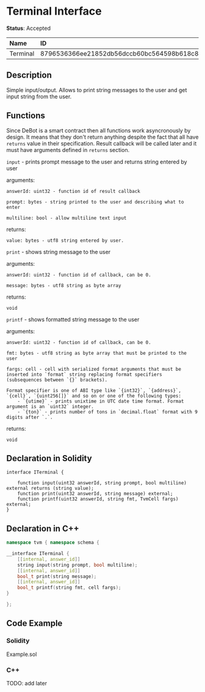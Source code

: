 # Terminal Interface

**Status**: Accepted

| Name      | ID                                                                |
| :-------- | :---------------------------------------------------------------- |
| Terminal  | 8796536366ee21852db56dccb60bc564598b618c865fc50c8b1ab740bba128e3  |


## Description

Simple input/output. Allows to print string messages to the user and get input string from the user.

## Functions

Since DeBot is a smart contract then all functions work asyncronously by design. It means that they don't return anything despite the fact that all have `returns` value in their specification. Result callback will be called later and it must have arguments defined in `returns` section.

`input` - prints prompt message to the user and returns string entered by user

arguments:

	answerId: uint32 - function id of result callback

	prompt: bytes - string printed to the user and describing what to enter

	multiline: bool - allow multiline text input
returns:

	value: bytes - utf8 string entered by user.

`print` - shows string message to the user

arguments:

    answerId: uint32 - function id of callback, can be 0.

    message: bytes - utf8 string as byte array

returns:

	void

`printf` - shows formatted string message to the user

arguments:

    answerId: uint32 - function id of callback, can be 0.

	fmt: bytes - utf8 string as byte array that must be printed to the user

	fargs: cell - cell with serialized format arguments that must be inserted into `format` string replacing format specifiers (subsequences between `{}` brackets).

	Format specifier is one of ABI type like `{int32}`, `{address}`, `{cell}`, `{uint256[]}` and so on or one of the following types:
		- `{utime}` - prints unixtime in UTC date time format. Format argument is an `uint32` integer.
		- `{ton}` - prints number of tons in `decimal.float` format with 9 digits after `.`.

returns:

	void

## Declaration in Solidity

```solidity
interface ITerminal {

	function input(uint32 answerId, string prompt, bool multiline) external returns (string value);
	function print(uint32 answerId, string message) external;
	function printf(uint32 answerId, string fmt, TvmCell fargs) external;
}
```

## Declaration in C++

```cpp
namespace tvm { namespace schema {

__interface ITerminal {
	[[internal, answer_id]]
	string input(string prompt, bool multiline);
	[[internal, answer_id]]
	bool_t print(string message);
	[[internal, answer_id]]
	bool_t printf(string fmt, cell fargs);
}

};
```

## Code Example

### Solidity

Example.sol

### C++

TODO: add later
